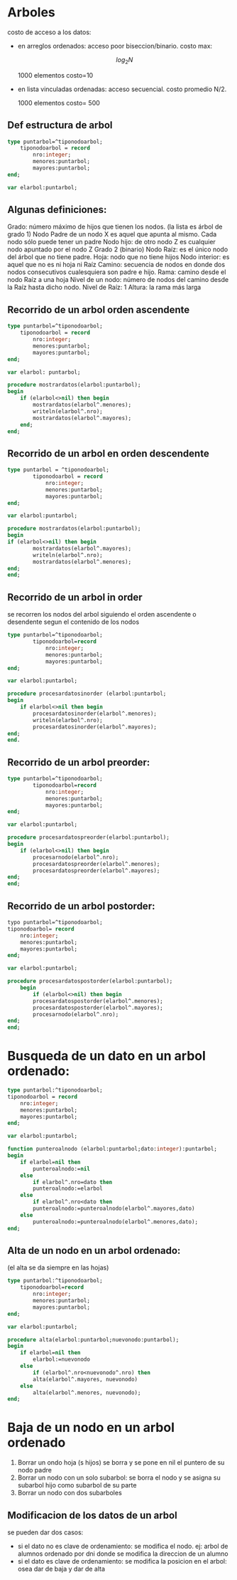 # Arboles

costo de acceso a los datos:

- en arreglos ordenados: acceso poor biseccion/binario. costo max:
    
    $$
    log_{2}N
    $$
    
    1000 elementos costo=10
    
- en lista vinculadas ordenadas: acceso secuencial. costo promedio N/2.
    
    1000 elementos costo= 500
    

## Def estructura de arbol

```pascal
type puntarbol=^tiponodoarbol;
	tiponodoarbol = record
		nro:integer;
		menores:puntarbol;
		mayores:puntarbol;
end;

var elarbol:puntarbol;
```

## Algunas definiciones:

Grado: número máximo de hijos que tienen los nodos. (la lista es árbol de grado 1)
Nodo Padre de un nodo X es aquel que apunta al mismo. Cada nodo sólo puede
tener un padre
Nodo hijo: de otro nodo Z es cualquier nodo apuntado por el nodo Z
Grado 2 (binario)
Nodo Raíz: es el único nodo del árbol que no tiene padre.
Hoja: nodo que no tiene hijos
Nodo interior: es aquel que no es ni hoja ni Raíz
Camino: secuencia de nodos en donde dos nodos consecutivos cualesquiera son padre
e hijo.
Rama: camino desde el nodo Raíz a una hoja
Nivel de un nodo: número de nodos del camino desde la Raíz hasta dicho nodo. Nivel
de Raíz: 1
Altura: la rama más larga

## Recorrido de un arbol orden ascendente

```pascal
type puntarbol=^tiponodoarbol;
	tiponodoarbol = record
		nro:integer;
		menores:puntarbol;
		mayores:puntarbol;
end;

var elarbol: puntarbol;

procedure mostrardatos(elarbol:puntarbol);
begin
	if (elarbol<>nil) then begin
		mostrardatos(elarbol^.menores);
		writeln(elarbol^.nro);
		mostrardatos(elarbol^.mayores);
	end;
end;
```

## Recorrido de un arbol en orden descendente

```pascal
type puntarbol = ^tiponodoarbol;
		tiponodoarbol = record
			nro:integer;
			menores:puntarbol;
			mayores:puntarbol;
end;

var elarbol:puntarbol;

procedure mostrardatos(elarbol:puntarbol);
begin
if (elarbol<>nil) then begin
		mostrardatos(elarbol^.mayores);
		writeln(elarbol^.nro);
		mostrardatos(elarbol^.menores);
end;
end;
```

## Recorrido de un arbol in order

se recorren los nodos del arbol siguiendo el orden ascendente o desendente segun el contenido de los nodos

```pascal
type puntarbol=^tiponodoarbol;
		tiponodoarbol=record
			nro:integer;
			menores:puntarbol;
			mayores:puntarbol;
end;

var elarbol:puntarbol;

procedure procesardatosinorder (elarbol:puntarbol;
begin
	if elarbol<>nil then begin
		procesardatosinorder(elarbol^.menores);
		writeln(elarbol^.nro);
		procesardatosinorder(elarbol^.mayores);
end;
end.
```

## Recorrido de un arbol preorder:

```pascal
type puntarbol=^tiponodoarbol;
		tiponodoarbol=record
			nro:integer;
			menores:puntarbol;
			mayores:puntarbol;
end;

var elarbol:puntarbol;

procedure procesardatospreorder(elarbol:puntarbol);
begin
	if (elarbol<>nil) then begin
		procesarnodo(elarbol^.nro);
		procesardatospreorder(elarbol^.menores);
		procesardatospreorder(elarbol^.mayores);
end;
end;
```

## Recorrido de un arbol postorder:

```pascal
typo puntarbol=^tiponodoarbol;
tiponodoarbol= record
	nro:integer;
	menores:puntarbol;
	mayores:puntarbol;
end;

var elarbol:puntarbol;

procedure procesardatospostorder(elarbol:puntarbol);
	begin
		if (elarbol<>nil) then begin
		procesardatospostorder(elarbol^.menores);
		procesardatospostorder(elarbol^.mayores);
		procesarnodo(elarbol^.nro);
end;
end;
```

# Busqueda de un dato en un arbol ordenado:

```pascal
type puntarbol:^tiponodoarbol;
tiponodoarbol = record
	nro:integer;
	menores:puntarbol;
	mayores:puntarbol;
end;

var elarbol:puntarbol;

function punteroalnodo (elarbol:puntarbol;dato:integer):puntarbol;
begin
	if elarbol=nil then
		punteroalnodo:=nil
	else
		if elarbol^.nro=dato then
		punteroalnodo:=elarbol
	else
		if elarbol^.nro<dato then
		punteroalnodo:=punteroalnodo(elarbol^.mayores,dato)
	else
		punteroalnodo:=punteroalnodo(elarbol^.menores,dato);
end;
```

## Alta de un nodo en un arbol ordenado:

(el alta se da siempre en las hojas)

```pascal
type puntarbol:^tiponodoarbol;
	tiponodoarbol=record
		nro:integer;
		menores:puntarbol;
		mayores:puntarbol;
end;

var elarbol:puntarbol;

procedure alta(elarbol:puntarbol;nuevonodo:puntarbol);
begin
	if elarbol=nil then
		elarbol:=nuevonodo
	else
		if (elarbol^.nro<nuevonodo^.nro) then
		alta(elarbol^.mayores, nuevonodo)
	else
		alta(elarbol^.menores, nuevonodo);
end;
```

# Baja de un nodo en un arbol ordenado

1. Borrar un ondo hoja (s hijos) se borra y se pone en nil el puntero de su nodo padre
2. Borrar un nodo con un solo subarbol: se borra el nodo y se asigna su subarbol hijo como subarbol de su parte
3. Borrar un nodo con dos subarboles

## Modificacion de los datos de un arbol

se pueden dar dos casos:

- si el dato no es clave de ordenamiento: se modifica el nodo. ej: arbol de alumnos ordenado por dni donde se modifica la direccion de un alumno
- si el dato es clave de ordenamiento: se modifica la posicion en el arbol: osea dar de baja y dar de alta
